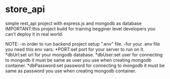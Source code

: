 # store_api
simple rest_api project with express.js and mongodb as database
IMPORTANT:this project build for training begginer level developers you can't deploy it in real world.

NOTE:
-in order to run backend project setup ".env" file.
-for your .env file you need this env vars:
*PORT:set port for your server to run on it.
*dbUrl:set url for your mongodb database.
*dbUser:set user for connecting to mongodb it must be same as user you use when creating mongodb container.
*dbPassword:set password for connecting to mongodb it must be same as password you use when creating mongodb container.
